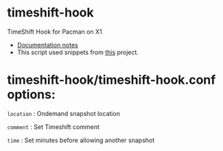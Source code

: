 # timeshift-hook
TimeShift Hook for Pacman on X1

* [Documentation notes](https://doc.nnserver.ca/books/x1-carbon-6th-gen/page/timeshift-hook)
* This script used snippets from [this](https://doc.nnserver.ca/books/x1-carbon-6th-gen/page/timeshift-hook) project.


# timeshift-hook/timeshift-hook.conf options:
`location` : Ondemand snapshot location 

`comment` : Set Timeshift comment

`time` : Set minutes before allowing another snapshot
